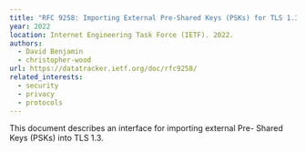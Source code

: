 ```yaml
---
title: "RFC 9258: Importing External Pre-Shared Keys (PSKs) for TLS 1.3"
year: 2022
location: Internet Engineering Task Force (IETF). 2022.
authors:
  - David Benjamin
  - christopher-wood
url: https://datatracker.ietf.org/doc/rfc9258/
related_interests:
  - security
  - privacy
  - protocols
---
```


This document describes an interface for importing external Pre- Shared Keys (PSKs) into TLS 1.3.